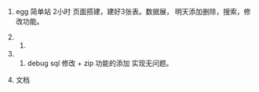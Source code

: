 1. egg 简单站  2小时     页面搭建，建好3张表。数据展， 明天添加删除，搜索，修改功能。

2. 1.

3. 1. debug sql 修改 + zip 功能的添加  实现无问题。
4. 文档



